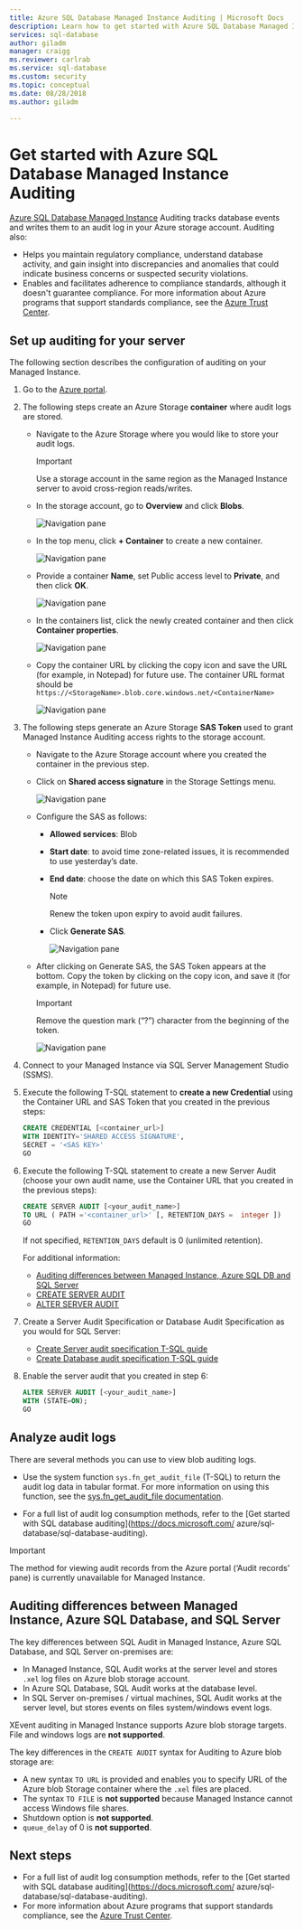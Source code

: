 ```yaml
---
title: Azure SQL Database Managed Instance Auditing | Microsoft Docs
description: Learn how to get started with Azure SQL Database Managed Instance Auditing using T-SQL
services: sql-database
author: giladm
manager: craigg
ms.reviewer: carlrab
ms.service: sql-database
ms.custom: security
ms.topic: conceptual
ms.date: 08/28/2018
ms.author: giladm

---
```

# Get started with Azure SQL Database Managed Instance Auditing

[Azure SQL Database Managed Instance](sql-database-managed-instance.md) Auditing tracks database events and writes them to an audit log in your Azure storage account. Auditing also:
- Helps you maintain regulatory compliance, understand database activity, and gain insight into discrepancies and anomalies that could indicate business concerns or suspected security violations.
- Enables and facilitates adherence to compliance standards, although it doesn't guarantee compliance. For more information about Azure programs that support standards compliance, see the [Azure Trust Center](https://azure.microsoft.com/support/trust-center/compliance/).


## Set up auditing for your server

The following section describes the configuration of auditing on your Managed Instance.
1. Go to the [Azure portal](https://portal.azure.com).
2. The following steps create an Azure Storage **container** where audit logs are stored.

   - Navigate to the Azure Storage where you would like to store your audit logs.

     > [!IMPORTANT]
     > Use a storage account in the same region as the Managed Instance server to avoid cross-region reads/writes.

   - In the storage account, go to **Overview** and click **Blobs**.

     ![Navigation pane][1]

   - In the top menu, click **+ Container** to create a new container.

     ![Navigation pane][2]

   - Provide a container **Name**, set Public access level to **Private**, and then click **OK**.

     ![Navigation pane][3]

   - In the containers list, click the newly created container and then click **Container properties**.

     ![Navigation pane][4]

   - Copy the container URL by clicking the copy icon and save the URL (for example, in Notepad) for future use. The container URL format should be `https://<StorageName>.blob.core.windows.net/<ContainerName>`

     ![Navigation pane][5]

3. The following steps generate an Azure Storage **SAS Token** used to grant Managed Instance Auditing access rights to the storage account.

   - Navigate to the Azure Storage account where you created the container in the previous step.

   - Click on **Shared access signature** in the Storage Settings menu.

     ![Navigation pane][6]

   - Configure the SAS as follows:
     - **Allowed services**: Blob
     - **Start date**: to avoid time zone-related issues, it is recommended to use yesterday’s date.
     - **End date**: choose the date on which this SAS Token expires. 

       > [!NOTE]
       > Renew the token upon expiry to avoid audit failures.

     - Click **Generate SAS**.

       ![Navigation pane][7]

   - After clicking on Generate SAS, the SAS Token appears at the bottom. Copy the token by clicking on the copy icon, and save it (for example, in Notepad) for future use.

     > [!IMPORTANT]
     > Remove the question mark (“?”) character from the beginning of the token.

     ![Navigation pane][8]

4. Connect to your Managed Instance via SQL Server Management Studio (SSMS).

5. Execute the following T-SQL statement to **create a new Credential** using the Container URL and SAS Token that you created in the previous steps:

    ```SQL
    CREATE CREDENTIAL [<container_url>]
    WITH IDENTITY='SHARED ACCESS SIGNATURE',
    SECRET = '<SAS KEY>'
    GO
    ```

6. Execute the following T-SQL statement to create a new Server Audit (choose your own audit name, use the Container URL that you created in the previous steps):

    ```SQL
    CREATE SERVER AUDIT [<your_audit_name>]
    TO URL ( PATH ='<container_url>' [, RETENTION_DAYS =  integer ])
    GO
    ```

    If not specified, `RETENTION_DAYS` default is 0 (unlimited retention).

    For additional information:
    - [Auditing differences between Managed Instance, Azure SQL DB and SQL Server](#subheading-3)
    - [CREATE SERVER AUDIT](https://docs.microsoft.com/sql/t-sql/statements/create-server-audit-transact-sql)
    - [ALTER SERVER AUDIT](https://docs.microsoft.com/sql/t-sql/statements/alter-server-audit-transact-sql)

7. Create a Server Audit Specification or Database Audit Specification as you would for SQL Server:
    - [Create Server audit specification T-SQL guide](https://docs.microsoft.com/sql/t-sql/statements/create-server-audit-specification-transact-sql)
    - [Create Database audit specification T-SQL guide](https://docs.microsoft.com/sql/t-sql/statements/create-database-audit-specification-transact-sql)

8. Enable the server audit that you created in step 6:

    ```SQL
    ALTER SERVER AUDIT [<your_audit_name>]
    WITH (STATE=ON);
    GO
    ```

## Analyze audit logs
There are several methods you can use to view blob auditing logs.

- Use the system function `sys.fn_get_audit_file` (T-SQL) to return the audit log data in tabular format. For more information on using this function, see the [sys.fn_get_audit_file documentation](https://docs.microsoft.com/sql/relational-databases/system-functions/sys-fn-get-audit-file-transact-sql).

- For a full list of audit log consumption methods, refer to the [Get started with SQL database auditing](https://docs.microsoft.com/ azure/sql-database/sql-database-auditing).

> [!IMPORTANT]
> The method for viewing audit records from the Azure portal (‘Audit records’ pane) is currently unavailable for Managed Instance.

## Auditing differences between Managed Instance, Azure SQL Database, and SQL Server

The key differences between SQL Audit in Managed Instance, Azure SQL Database, and SQL Server on-premises are:

- In Managed Instance, SQL Audit works at the server level and stores `.xel` log files on Azure blob storage account.
- In Azure SQL Database, SQL Audit works at the database level.
- In SQL Server on-premises / virtual machines, SQL Audit works at the server level, but stores events on files system/windows event logs.

XEvent auditing in Managed Instance supports Azure blob storage targets. File and windows logs are **not supported**.

The key differences in the `CREATE AUDIT` syntax for Auditing to Azure blob storage are:
- A new syntax `TO URL` is provided and enables you to specify URL of the Azure blob Storage container where the `.xel` files are placed.
- The syntax `TO FILE` is **not supported** because Managed Instance cannot access Windows file shares.
- Shutdown option is **not supported**.
- `queue_delay` of 0 is **not supported**.


## Next steps

- For a full list of audit log consumption methods, refer to the [Get started with SQL database auditing](https://docs.microsoft.com/ azure/sql-database/sql-database-auditing).
- For more information about Azure programs that support standards compliance, see the [Azure Trust Center](https://azure.microsoft.com/support/trust-center/compliance/).


<!--Anchors-->
[Set up auditing for your server]: #subheading-1
[Analyze audit logs]: #subheading-2
[Auditing differences between Managed Instance, Azure SQL DB and SQL Server]: #subheading-3

<!--Image references-->
[1]: ./media/sql-managed-instance-auditing/1_blobs_widget.png
[2]: ./media/sql-managed-instance-auditing/2_create_container_button.png
[3]: ./media/sql-managed-instance-auditing/3_create_container_config.png
[4]: ./media/sql-managed-instance-auditing/4_container_properties_button.png
[5]: ./media/sql-managed-instance-auditing/5_container_copy_name.png
[6]: ./media/sql-managed-instance-auditing/6_storage_settings_menu.png
[7]: ./media/sql-managed-instance-auditing/7_sas_configure.png
[8]: ./media/sql-managed-instance-auditing/8_sas_copy.png
